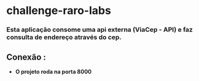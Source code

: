 # challenge-raro-labs

### Esta aplicação consome uma api externa (ViaCep - API) e faz consulta de endereço através do cep.

## Conexão :

- **O projeto roda na porta 8000**
